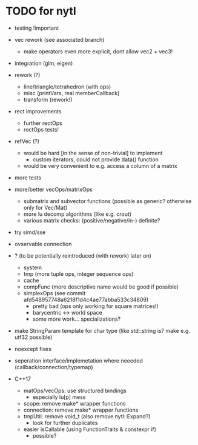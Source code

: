TODO for nytl
=============

- testing !important
- vec rework (see associated branch)
	- make operators even more explicit, dont allow vec2 + vec3!

- integration (glm, eigen)
- rework (?)
	- line/triangle/tetrahedron (with ops)
	- misc (printVars, real memberCallback)
	- transform (rework!)
- rect improvements
	- further rectOps
	- rectOps tests!
- refVec (?)
	- would be hard [in the sense of non-trivial] to implement
		- custom iterators, could not provide data() function
	- would be very convenient to e.g. access a column of a matrix
- more tests
- more/better vecOps/matrixOps
	- submatrix and subvector functions (possible as generic? otherwise only for Vec/Mat)
	- more lu decomp algorithms (like e.g. crout)
	- various matrix checks: (positive/negative/in-) definite?
- try simd/sse
- ovservable connection

- ? (to be potentially reintroduced (with rework) later on)
	- system
	- tmp (more tuple ops, integer sequence ops)
	- cache
	- compFunc (more descriptive name would be good if possible)
	- simplexOps (see commit afd548957748a6218f1d4c4ae77abba533c34809)
		- pretty bad (ops only working for square matrices!)
		- barycentric <-> world space
		- some more work... specializations?

- make StringParam template for char type (like std::string is? make e.g. utf32 possible)
- noexcept fixes
- seperation interface/implemetation where neeeded (callback/connection/typemap)

- C++17
	- matOps/vecOps: use structured bindings
		- especially lu[p] mess
	- scope: remove make* wrapper functions
	- connection: remove make* wrapper functions
	- tmpUtil: remove void_t (also remove nytl::Expand?)
		- look for further duplicates
	- easier isCallable (using FunctionTraits & constexpr if)
		- possible?
